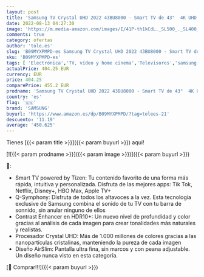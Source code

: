 ```yaml
---
layout: post
title: 'Samsung TV Crystal UHD 2022 43BU8000 - Smart TV de 43"  4K UHD  Procesador Crystal UHD  Contast Enhancer con HDR10+  Q-Symphony y Alexa integrada.'
date: 2022-08-13 04:27:30
image: 'https://m.media-amazon.com/images/I/41P-th1kCdL._SL500_._SL400_.jpg'
comments: true
category: ofertas
author: 'tole.es'
slug: 'B09MYXPMPD-es Samsung TV Crystal UHD 2022 43BU8000 - Smart TV de 43" 4K...'
sku: 'B09MYXPMPD-es'
tags: [ 'Electrónica','TV, vídeo y home cinema','Televisores','samsung','smart','tv','🇪🇸', ]
actualPrice: 404.25 EUR
currency: EUR
price: 404.25
comparePrice: 455.2 EUR
prodname: 'Samsung TV Crystal UHD 2022 43BU8000 - Smart TV de 43"  4K UHD  Procesador Crystal UHD  Contast Enhancer con HDR10+  Q-Symphony y Alexa integrada.'
country: 'es'
flag: '🇪🇸'
brand: 'SAMSUNG'
buyurl: 'https://www.amazon.es/dp/B09MYXPMPD/?tag=tolees-21'
descuento: '11.19'
average: '450.625'
---
```


Tienes [{{< param title >}}]({{< param buyurl >}}) aqui!

[![{{< param prodname >}}]({{< param image >}})]({{< param buyurl >}})

🔎:

- Smart TV powered by Tizen: Tu contenido favorito de una forma más rápida, intuitiva y personalizada. Disfruta de las mejores apps: Tik Tok, Netflix, Disney+, HBO Max, Apple TV+
- Q-Symphony: Disfruta de todos los altavoces a la vez. Esta tecnología exclusive de Samsung combina el sonido de tu TV con tu barra de sonnido, sin anular ninguno de ellos
- Contrast Enhancer en HDR10+: Un nuevo nivel de profundidad y color gracias al análisis de cada imagen para crear tonalidades más naturales y realistas.
- Procesador Crystal UHD: Más de 1.000 millones de colores gracias a las nanopartículas cristalinas, manteniendo la pureza de cada imagen
- Diseño AirSlim: Pantalla ultra fina, sin marcos y con peana adjustable. Un diseño nunca visto en esta categoría.

[🛒 Comprar!!!]({{< param buyurl >}})
